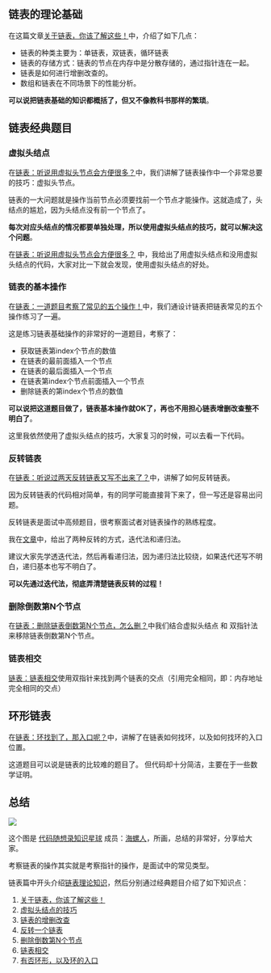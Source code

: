 ## 链表的理论基础

在这篇文章[关于链表，你该了解这些！](https://programmercarl.com/链表理论基础.html)中，介绍了如下几点：

* 链表的种类主要为：单链表，双链表，循环链表
* 链表的存储方式：链表的节点在内存中是分散存储的，通过指针连在一起。
* 链表是如何进行增删改查的。
* 数组和链表在不同场景下的性能分析。

**可以说把链表基础的知识都概括了，但又不像教科书那样的繁琐**。

## 链表经典题目

### 虚拟头结点

在[链表：听说用虚拟头节点会方便很多？](https://programmercarl.com/0203.移除链表元素.html)中，我们讲解了链表操作中一个非常总要的技巧：虚拟头节点。

链表的一大问题就是操作当前节点必须要找前一个节点才能操作。这就造成了，头结点的尴尬，因为头结点没有前一个节点了。

**每次对应头结点的情况都要单独处理，所以使用虚拟头结点的技巧，就可以解决这个问题**。

在[链表：听说用虚拟头节点会方便很多？](https://programmercarl.com/0203.移除链表元素.html)
中，我给出了用虚拟头结点和没用虚拟头结点的代码，大家对比一下就会发现，使用虚拟头结点的好处。

### 链表的基本操作

在[链表：一道题目考察了常见的五个操作！](https://programmercarl.com/0707.设计链表.html)中，我们通设计链表把链表常见的五个操作练习了一遍。

这是练习链表基础操作的非常好的一道题目，考察了：

* 获取链表第index个节点的数值
* 在链表的最前面插入一个节点
* 在链表的最后面插入一个节点
* 在链表第index个节点前面插入一个节点
* 删除链表的第index个节点的数值

**可以说把这道题目做了，链表基本操作就OK了，再也不用担心链表增删改查整不明白了**。

这里我依然使用了虚拟头结点的技巧，大家复习的时候，可以去看一下代码。

### 反转链表

在[链表：听说过两天反转链表又写不出来了？](https://programmercarl.com/0206.翻转链表.html)中，讲解了如何反转链表。

因为反转链表的代码相对简单，有的同学可能直接背下来了，但一写还是容易出问题。

反转链表是面试中高频题目，很考察面试者对链表操作的熟练程度。

我在[文章](https://programmercarl.com/0206.翻转链表.html)中，给出了两种反转的方式，迭代法和递归法。

建议大家先学透迭代法，然后再看递归法，因为递归法比较绕，如果迭代还写不明白，递归基本也写不明白了。

**可以先通过迭代法，彻底弄清楚链表反转的过程！**

### 删除倒数第N个节点

在[链表：删除链表倒数第N个节点，怎么删？](https://programmercarl.com/0019.删除链表的倒数第N个节点.html)中我们结合虚拟头结点
和 双指针法来移除链表倒数第N个节点。

### 链表相交

[链表：链表相交](https://programmercarl.com/面试题02.07.链表相交.html)使用双指针来找到两个链表的交点（引用完全相同，即：内存地址完全相同的交点）

## 环形链表

在[链表：环找到了，那入口呢？](https://programmercarl.com/0142.环形链表II.html)中，讲解了在链表如何找环，以及如何找环的入口位置。

这道题目可以说是链表的比较难的题目了。 但代码却十分简洁，主要在于一些数学证明。

## 总结

![](https://code-thinking-1253855093.file.myqcloud.com/pics/链表总结.png)

这个图是 [代码随想录知识星球](https://programmercarl.com/other/kstar.html)
成员：[海螺人](https://wx.zsxq.com/dweb2/index/footprint/844412858822412)，所画，总结的非常好，分享给大家。

考察链表的操作其实就是考察指针的操作，是面试中的常见类型。

链表篇中开头介绍[链表理论知识](https://programmercarl.com/0203.移除链表元素.html)，然后分别通过经典题目介绍了如下知识点：

1. [关于链表，你该了解这些！](https://programmercarl.com/链表理论基础.html)
2. [虚拟头结点的技巧](https://programmercarl.com/0203.移除链表元素.html)
3. [链表的增删改查](https://programmercarl.com/0707.设计链表.html)
4. [反转一个链表](https://programmercarl.com/0206.翻转链表.html)
5. [删除倒数第N个节点](https://programmercarl.com/0019.删除链表的倒数第N个节点.html)
6. [链表相交](https://programmercarl.com/面试题02.07.链表相交.html)
7. [有否环形，以及环的入口](https://programmercarl.com/0142.环形链表II.html)

<p align="center">

